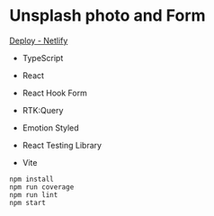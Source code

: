 # Unsplash photo and Form

[Deploy - Netlify](https://6-pet-proj-photo-and-form.netlify.app/)

- TypeScript
- React
- React Hook Form
- RTK:Query
- Emotion Styled

- React Testing Library
- Vite

```
npm install
npm run coverage
npm run lint
npm start
```

